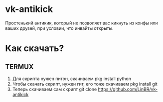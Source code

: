 # vk-antikick
Простенький антикик, который не позволяет вас кикнуть из конфы или ваших друзей, при условии, что инвайты открыты.

# Как скачать?
## TERMUX
1. Для скрипта нужен питон, скачиваем
pkg install python 
2. Чтобы скачать скрипт, нужен гит, его тоже скачиваем 
pkg install git
3. Теперь скачиваем сам скрипт
git clone https://github.com/LinBR/vk-antikick
